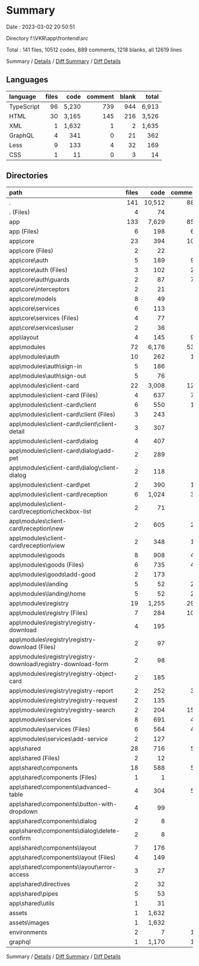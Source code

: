 # Summary

Date : 2023-03-02 20:50:51

Directory f:\\VKR\\app\\frontend\\src

Total : 141 files,  10512 codes, 889 comments, 1218 blanks, all 12619 lines

Summary / [Details](details.md) / [Diff Summary](diff.md) / [Diff Details](diff-details.md)

## Languages
| language | files | code | comment | blank | total |
| :--- | ---: | ---: | ---: | ---: | ---: |
| TypeScript | 96 | 5,230 | 739 | 944 | 6,913 |
| HTML | 30 | 3,165 | 145 | 216 | 3,526 |
| XML | 1 | 1,632 | 1 | 2 | 1,635 |
| GraphQL | 4 | 341 | 0 | 21 | 362 |
| Less | 9 | 133 | 4 | 32 | 169 |
| CSS | 1 | 11 | 0 | 3 | 14 |

## Directories
| path | files | code | comment | blank | total |
| :--- | ---: | ---: | ---: | ---: | ---: |
| . | 141 | 10,512 | 889 | 1,218 | 12,619 |
| . (Files) | 4 | 74 | 4 | 19 | 97 |
| app | 133 | 7,629 | 854 | 957 | 9,440 |
| app (Files) | 6 | 198 | 66 | 36 | 300 |
| app\\core | 23 | 394 | 104 | 84 | 582 |
| app\\core (Files) | 2 | 22 | 4 | 4 | 30 |
| app\\core\\auth | 5 | 189 | 96 | 34 | 319 |
| app\\core\\auth (Files) | 3 | 102 | 25 | 15 | 142 |
| app\\core\\auth\\guards | 2 | 87 | 71 | 19 | 177 |
| app\\core\\interceptors | 2 | 21 | 1 | 8 | 30 |
| app\\core\\models | 8 | 49 | 1 | 7 | 57 |
| app\\core\\services | 6 | 113 | 2 | 31 | 146 |
| app\\core\\services (Files) | 4 | 77 | 0 | 22 | 99 |
| app\\core\\services\\user | 2 | 36 | 2 | 9 | 47 |
| app\\layout | 4 | 145 | 92 | 56 | 293 |
| app\\modules | 72 | 6,176 | 536 | 676 | 7,388 |
| app\\modules\\auth | 10 | 262 | 10 | 29 | 301 |
| app\\modules\\auth\\sign-in | 5 | 186 | 3 | 18 | 207 |
| app\\modules\\auth\\sign-out | 5 | 76 | 7 | 11 | 94 |
| app\\modules\\client-card | 22 | 3,008 | 126 | 274 | 3,408 |
| app\\modules\\client-card (Files) | 4 | 637 | 70 | 61 | 768 |
| app\\modules\\client-card\\client | 6 | 550 | 11 | 42 | 603 |
| app\\modules\\client-card\\client (Files) | 3 | 243 | 7 | 18 | 268 |
| app\\modules\\client-card\\client\\client-detail | 3 | 307 | 4 | 24 | 335 |
| app\\modules\\client-card\\dialog | 4 | 407 | 0 | 43 | 450 |
| app\\modules\\client-card\\dialog\\add-pet | 2 | 289 | 0 | 26 | 315 |
| app\\modules\\client-card\\dialog\\client-dialog | 2 | 118 | 0 | 17 | 135 |
| app\\modules\\client-card\\pet | 2 | 390 | 10 | 26 | 426 |
| app\\modules\\client-card\\reception | 6 | 1,024 | 35 | 102 | 1,161 |
| app\\modules\\client-card\\reception\\checkbox-list | 2 | 71 | 0 | 12 | 83 |
| app\\modules\\client-card\\reception\\new | 2 | 605 | 23 | 60 | 688 |
| app\\modules\\client-card\\reception\\view | 2 | 348 | 12 | 30 | 390 |
| app\\modules\\goods | 8 | 908 | 47 | 79 | 1,034 |
| app\\modules\\goods (Files) | 6 | 735 | 47 | 57 | 839 |
| app\\modules\\goods\\add-good | 2 | 173 | 0 | 22 | 195 |
| app\\modules\\landing | 5 | 52 | 23 | 27 | 102 |
| app\\modules\\landing\\home | 5 | 52 | 23 | 27 | 102 |
| app\\modules\\registry | 19 | 1,255 | 290 | 192 | 1,737 |
| app\\modules\\registry (Files) | 7 | 284 | 105 | 46 | 435 |
| app\\modules\\registry\\registry-download | 4 | 195 | 2 | 33 | 230 |
| app\\modules\\registry\\registry-download (Files) | 2 | 97 | 2 | 13 | 112 |
| app\\modules\\registry\\registry-download\\registry-download-form | 2 | 98 | 0 | 20 | 118 |
| app\\modules\\registry\\registry-object-card | 2 | 185 | 0 | 36 | 221 |
| app\\modules\\registry\\registry-report | 2 | 252 | 30 | 26 | 308 |
| app\\modules\\registry\\registry-request | 2 | 135 | 2 | 19 | 156 |
| app\\modules\\registry\\registry-search | 2 | 204 | 151 | 32 | 387 |
| app\\modules\\services | 8 | 691 | 40 | 75 | 806 |
| app\\modules\\services (Files) | 6 | 564 | 40 | 55 | 659 |
| app\\modules\\services\\add-service | 2 | 127 | 0 | 20 | 147 |
| app\\shared | 28 | 716 | 56 | 105 | 877 |
| app\\shared (Files) | 2 | 12 | 0 | 3 | 15 |
| app\\shared\\components | 18 | 588 | 55 | 86 | 729 |
| app\\shared\\components (Files) | 1 | 1 | 2 | 0 | 3 |
| app\\shared\\components\\advanced-table | 4 | 304 | 52 | 51 | 407 |
| app\\shared\\components\\button-with-dropdown | 4 | 99 | 0 | 15 | 114 |
| app\\shared\\components\\dialog | 2 | 8 | 1 | 4 | 13 |
| app\\shared\\components\\dialog\\delete-confirm | 2 | 8 | 1 | 4 | 13 |
| app\\shared\\components\\layout | 7 | 176 | 0 | 16 | 192 |
| app\\shared\\components\\layout (Files) | 4 | 149 | 0 | 7 | 156 |
| app\\shared\\components\\layout\\error-access | 3 | 27 | 0 | 9 | 36 |
| app\\shared\\directives | 2 | 32 | 1 | 7 | 40 |
| app\\shared\\pipes | 5 | 53 | 0 | 6 | 59 |
| app\\shared\\utils | 1 | 31 | 0 | 3 | 34 |
| assets | 1 | 1,632 | 1 | 2 | 1,635 |
| assets\\images | 1 | 1,632 | 1 | 2 | 1,635 |
| environments | 2 | 7 | 11 | 4 | 22 |
| graphql | 1 | 1,170 | 19 | 236 | 1,425 |

Summary / [Details](details.md) / [Diff Summary](diff.md) / [Diff Details](diff-details.md)